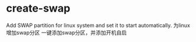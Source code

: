 # create-swap
Add SWAP partition for linux system and set it to start automatically.
为linux增加swap分区
一键添加swap分区，并添加开机自启
